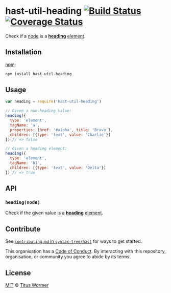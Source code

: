 # hast-util-heading [![Build Status][build-badge]][build-page] [![Coverage Status][coverage-badge]][coverage-page]

Check if a [node][] is a [**heading**][spec] [element][].

## Installation

[npm][]:

```bash
npm install hast-util-heading
```

## Usage

```javascript
var heading = require('hast-util-heading')

// Given a non-heading value:
heading({
  type: 'element',
  tagName: 'a',
  properties: {href: '#alpha', title: 'Bravo'},
  children: [{type: 'text', value: 'Charlie'}]
}) // => false

// Given a heading element:
heading({
  type: 'element',
  tagName: 'h1',
  children: [{type: 'text', value: 'Delta'}]
}) // => true
```

## API

### `heading(node)`

Check if the given value is a [**heading**][spec] [element][].

## Contribute

See [`contributing.md` in `syntax-tree/hast`][contributing] for ways to get
started.

This organisation has a [Code of Conduct][coc].  By interacting with this
repository, organisation, or community you agree to abide by its terms.

## License

[MIT][license] © [Titus Wormer][author]

<!-- Definition -->

[build-badge]: https://img.shields.io/travis/syntax-tree/hast-util-heading.svg

[build-page]: https://travis-ci.org/syntax-tree/hast-util-heading

[coverage-badge]: https://img.shields.io/codecov/c/github/syntax-tree/hast-util-heading.svg

[coverage-page]: https://codecov.io/github/syntax-tree/hast-util-heading?branch=master

[npm]: https://docs.npmjs.com/cli/install

[license]: license

[author]: https://wooorm.com

[node]: https://github.com/syntax-tree/unist#node

[element]: https://github.com/syntax-tree/hast#element

[spec]: https://html.spec.whatwg.org/#heading-content

[contributing]: https://github.com/syntax-tree/hast/blob/master/contributing.md

[coc]: https://github.com/syntax-tree/hast/blob/master/code-of-conduct.md
